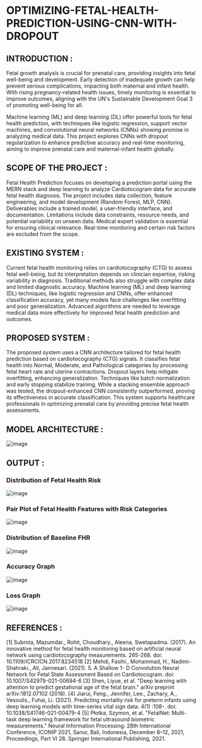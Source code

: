 # OPTIMIZING-FETAL-HEALTH-PREDICTION-USING-CNN-WITH-DROPOUT
## INTRODUCTION :
Fetal growth analysis is crucial for prenatal care, providing insights into fetal well-being and development. Early detection of inadequate growth can help prevent serious complications, impacting both maternal and infant health. With rising pregnancy-related health issues, timely monitoring is essential to improve outcomes, aligning with the UN's Sustainable Development Goal 3 of promoting well-being for all.

Machine learning (ML) and deep learning (DL) offer powerful tools for fetal health prediction, with techniques like logistic regression, support vector machines, and convolutional neural networks (CNNs) showing promise in analyzing medical data. This project explores CNNs with dropout regularization to enhance predictive accuracy and real-time monitoring, aiming to improve prenatal care and maternal-infant health globally.

## SCOPE OF THE PROJECT :
Fetal Health Prediction focuses on developing a prediction portal using the MERN stack and deep learning to analyze Cardiotocogram data for accurate fetal health diagnosis. The project includes data collection, feature engineering, and model development (Random Forest, MLP, CNN). Deliverables include a trained model, a user-friendly interface, and documentation. Limitations include data constraints, resource needs, and potential variability on unseen data. Medical expert validation is essential for ensuring clinical relevance. Real-time monitoring and certain risk factors are excluded from the scope.

## EXISTING SYSTEM :
Current fetal health monitoring relies on cardiotocography (CTG) to assess fetal well-being, but its interpretation depends on clinician expertise, risking variability in diagnosis. Traditional methods also struggle with complex data and limited diagnostic accuracy. Machine learning (ML) and deep learning (DL) techniques, like logistic regression and CNNs, offer enhanced classification accuracy, yet many models face challenges like overfitting and poor generalization. Advanced algorithms are needed to leverage medical data more effectively for improved fetal health prediction and outcomes.

## PROPOSED SYSTEM :
The proposed system uses a CNN architecture tailored for fetal health prediction based on cardiotocography (CTG) signals. It classifies fetal health into Normal, Moderate, and Pathological categories by processing fetal heart rate and uterine contractions. Dropout layers help mitigate overfitting, enhancing generalization. Techniques like batch normalization and early stopping stabilize training. While a stacking ensemble approach was tested, the dropout-enhanced CNN consistently outperformed, proving its effectiveness in accurate classification. This system supports healthcare professionals in optimizing prenatal care by providing precise fetal health assessments.

## MODEL ARCHITECTURE :
![image](https://github.com/user-attachments/assets/50cd836d-563b-4c69-90aa-8e00d5c9234f)


## OUTPUT :
### Distribution of Fetal Health Risk
![image](https://github.com/user-attachments/assets/aab3b051-a4ac-469d-9df4-b513c9f636b4)

### Pair Plot of Fetal Health Features with Risk Categories
![image](https://github.com/user-attachments/assets/cf64b4d7-bae3-4c79-a4b9-ce55e694ce62)

### Distribution of Baseline FHR
![image](https://github.com/user-attachments/assets/a8ebb656-2759-46f4-a487-4e1afbc06b52)

### Accuracy Graph
![image](https://github.com/user-attachments/assets/90da0194-53b3-442b-ac8a-9a4f223554a7)

### Loss Graph
![image](https://github.com/user-attachments/assets/ff1c7d51-1272-427e-806d-070a54349741)


## REFERENCES :

[1] Subrota, Mazumdar., Rohit, Choudhary., Aleena, Swetapadma. (2017). An innovative
method for fetal health monitoring based on artificial neural network using cardiotocography
measurements. 265-268. doi: 10.1109/ICRCICN.2017.8234518
[2] Mehdi, Fasihi., Mohammad, H., Nadimi-Shahraki., Ali, Jannesari. (2021). 5. A Shallow 1-
D Convolution Neural Network for Fetal State Assessment Based on Cardiotocogram. doi:
10.1007/S42979-021-00694-6
[3] Shen, Liyue, et al. "Deep learning with attention to predict gestational age of the fetal
brain." arXiv preprint arXiv:1812.07102 (2018).
[4] Jiarui, Feng., Jennifer, Lee., Zachary, A., Vesoulis., Fuhai, Li. (2021). Predicting mortality
risk for preterm infants using deep learning models with time-series vital sign data. 4(1) :108-.
doi: 10.1038/S41746-021-00479-4
[5] Płotka, Szymon, et al. "FetalNet: Multi-task deep learning framework for fetal ultrasound
biometric measurements." Neural Information Processing: 28th International Conference, ICONIP
2021, Sanur, Bali, Indonesia, December 8–12, 2021, Proceedings, Part VI 28. Springer
International Publishing, 2021.
